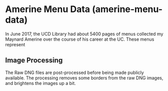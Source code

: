 # Amerine Menu Data (amerine-menu-data)

In June 2017, the UCD Library had about 5400 pages of menus collected
my Maynard Amerine over the course of his career at the UC. These menus represent

##  Image Processing

The Raw DNG files are post-processed before being made publicly
available.  The processing removes some borders from the raw DNG
images, and brightens the images up a bit.


